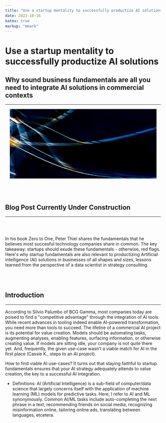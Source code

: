 ```yaml
---
title: "Use a startup mentality to successfully productize AI solutions."
date: 2022-10-16
katex: true
markup: "mmark"
---
```

# Use a startup mentality to successfully productize AI solutions

## Why sound business fundamentals are all you need to integrate AI solutions in commercial contexts
---

<p align="center"> <img src="/posts/blog_AI_image.jpeg"/ width = "475" height = "225"> </p>

<br><br>

## Blog Post Currently Under Construction 

---

<br><br>

In his book Zero to One, Peter Thiel shares the fundamentals that he believes most succesful technology companies share in common. The key takeaway: startups should exude these fundamentals - otherwise, red flags. Here's why startup fundamentals are also relevant to productizing Artificial intelligence (AI) solutions in businesses of all shapes and sizes, lessons learned from the perspective of a data scientist in strategy consulting.

<br><br>

## Introduction
---

According to Silvio Palumbo of BCG Gamma, most companies today are poised to find a "competitive advantage" through the integration of AI tools. While recent advances in tooling indeed enable AI-powered transformation, you need more than tools to succeed. The lifeline of a commercial AI project is its potential for value creation. Models should be automating tasks, augmenting analyses, enabling features, surfacing information, or otherwise creating value. If models are sitting idle, your company is not quite there yet. And, frequently, the given use-case wasn’t a viable match for AI in the first place (Cassie K., steps to an AI project). 

How to find viable AI use-cases? It turns out that staying faithful to startup fundamentals ensures that your AI strategy adequately attends to value creation, the key to a successful AI integration. 

* Definitions: AI (Artificial Intelligence) is a sub-field of computer/data science that largely concerns itself with the application of machine learning (ML) models for predictive tasks. Here, I refer to AI and ML synonymously. Common AI/ML tasks include auto-completing the next phrase in a text, recommending friends on social media, recognizing misinformation online, tailoring online ads, translating between languages, etcetera. 
